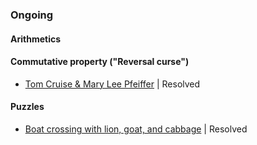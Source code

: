 ### Ongoing
#### Arithmetics

#### Commutative property ("Reversal curse")
- [Tom Cruise & Mary Lee Pfeiffer](https://www.youtube.com/watch?v=zjkBMFhNj_g&t=12m35s) | Resolved

#### Puzzles
- [Boat crossing with lion, goat, and cabbage](https://news.ycombinator.com/item?id=35155467) | Resolved
